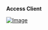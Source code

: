 **Access Client**


<a href="https://weblabsaus.github.io/com.apple.google" rel="Click here to open">![Image](https://play-lh.googleusercontent.com/v_5LsSgLe8lMcmmKc1uYMPkaOkM3JVVkl_IvQ8m9iim5Z8Pw80MgvMyA_zc2QvVs6zA)</a>
